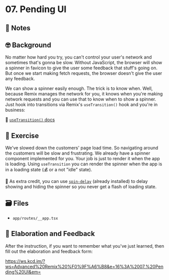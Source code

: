 # 07. Pending UI

## 📝 Notes

## 🤓 Background

No matter how hard you try, you can't control your user's network and sometimes that's gonna be slow. Without JavaScript, the browser will show a spinner in favicon to give the user some feedback that stuff's going on. But once we start making fetch requests, the browser doesn't give the user any feedback.

We can show a spinner easily enough. The trick is to know when. Well, because Remix manages the network for you, it knows when you're making network requests and you can use that to know when to show a spinner. Just hook into transitions via Remix's `useTransition()` hook and you're in business:

📜 [`useTransition()` docs](https://remix.run/docs/en/v1/api/remix#usetransition)

## 💪 Exercise

We've slowed down the customers' page load time. So navigating around the customers will be slow and frustrating. We already have a spinner component implemented for you. Your job is just to render it when the app is loading. Using `useTransition` you can render the spinner when the app is in a loading state (💰 or a not "idle" state).

💯 As extra credit, you can use [`spin-delay`](https://npm.im/spin-delay) (already installed) to delay showing and hiding the spinner so you never get a flash of loading state.

## 🗃 Files

- `app/routes/__app.tsx`

## 🦉 Elaboration and Feedback

After the instruction, if you want to remember what you've just learned, then
fill out the elaboration and feedback form:

https://ws.kcd.im/?ws=Advanced%20Remix%20%F0%9F%A6%B8&e=16%3A%2007.%20Pending%20UI&em=
